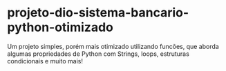 # projeto-dio-sistema-bancario-python-otimizado
Um projeto simples, porém mais otimizado utilizando funcões, que aborda algumas propriedades de Python com Strings, loops, estruturas condicionais e muito mais!
